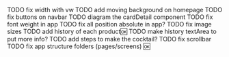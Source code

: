 TODO fix width with vw
TODO add moving background on homepage
TODO fix buttons on navbar
TODO diagram the cardDetail component
TODO fix font weight in app
TODO fix all position absolute in app?
TODO fix image sizes
TODO add history of each product🆗
TODO make history textArea to put more info?
TODO add steps to make the cocktail?
TODO fix scrollbar
TODO fix app structure folders (pages/screens) 🆗
